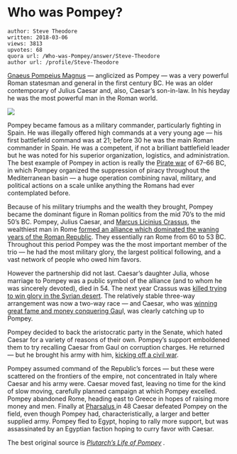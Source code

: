 # Who was Pompey?

	author: Steve Theodore
	written: 2018-03-06
	views: 3813
	upvotes: 68
	quora url: /Who-was-Pompey/answer/Steve-Theodore
	author url: /profile/Steve-Theodore


[Gnaeus Pompeius Magnus](https://en.wikipedia.org/wiki/Pompey) — anglicized as Pompey — was a very powerful Roman statesman and general in the first century BC. He was an older contemporary of Julius Caesar and, also, Caesar’s son-in-law. In his heyday he was the most powerful man in the Roman world.

![](https://qph.fs.quoracdn.net/main-qimg-59ba6110933b85c1e51f65ba17d4d61b)

Pompey became famous as a military commander, particularly fighting in Spain. He was illegally offered high commands at a very young age — his first battlefield command was at 21; before 30 he was the main Roman commander in Spain. He was a competent, if not a brilliant battlefield leader but he was noted for his superior organization, logistics, and administration. The best example of Pompey in action is really the [Pirate war](http://www.livius.org/articles/people/cilician-pirates/) of 67–66 BC, in which Pompey organized the suppression of piracy throughout the Mediterranean basin — a huge operation combining naval, military, and political actions on a scale unlike anything the Romans had ever contemplated before.

Because of his military triumphs and the wealth they brought, Pompey became the dominant figure in Roman politics from the mid 70’s to the mid 50’s BC. Pompey, Julius Caesar, and [Marcus Licinius Crassus](https://en.m.wikipedia.org/wiki/Marcus_Licinius_Crassus), the wealthiest man in Rome [formed an alliance which dominated the waning years of the Roman Republic](https://en.wikipedia.org/wiki/First_Triumvirate). They essentially ran Rome from 60 to 53 BC. Throughout this period Pompey was the the most important member of the trio — he had the most military glory, the largest political following, and a vast network of people who owed him favors.

However the partnership did not last. Caesar’s daughter Julia, whose marriage to Pompey was a public symbol of the alliance (and to whom he was sincerely devoted), died in 54. The next year Crassus was [killed trying to win glory in the Syrian desert](https://en.wikipedia.org/wiki/Battle_of_Carrhae). The relatively stable three-way arrangement was now a two-way race — and Caesar, who was [winning great fame and money conquering Gau](https://en.wikipedia.org/wiki/Gallic_Wars)l, was clearly catching up to Pompey.

Pompey decided to back the aristocratic party in the Senate, which hated Caesar for a variety of reasons of their own. Pompey’s support emboldened them to try recalling Caesar from Gaul on corruption charges. He returned — but he brought his army with him, [kicking off a civil war](https://en.wikipedia.org/wiki/Caesar%27s_Civil_War).

Pompey assumed command of the Republic’s forces — but these were scattered on the frontiers of the empire, not concentrated in Italy where Caesar and his army were. Caesar moved fast, leaving no time for the kind of slow moving, carefully planned campaign at which Pompey excelled. Pompey abandoned Rome, heading east to Greece in hopes of raising more money and men. Finally at [Pharsalus ](https://en.wikipedia.org/wiki/Battle_of_Pharsalus)in 48 Caesar defeated Pompey on the field, even though Pompey had, characteristically, a larger and better supplied army. Pompey fled to Egypt, hoping to rally more support, but was assassinated by an Egyptian faction hoping to curry favor with Caesar.

The best original source is _[Plutarch’s Life of Pompey](http://penelope.uchicago.edu/Thayer/E/Roman/Texts/Plutarch/Lives/Pompey*.html)_ _._ 

